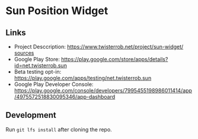 # Sun Position Widget

## Links

 * Project Desccription: https://www.twisterrob.net/project/sun-widget/ [sources](https://github.com/TWiStErRob/twisterrob.github.io/blob/master/_projects/sun-widget.md)
 * Google Play Store: https://play.google.com/store/apps/details?id=net.twisterrob.sun
 * Beta testing opt-in: https://play.google.com/apps/testing/net.twisterrob.sun
 * Google Play Developer Console: https://play.google.com/console/developers/7995455198986011414/app/4975572518830095346/app-dashboard

## Development

Run `git lfs install` after cloning the repo.
